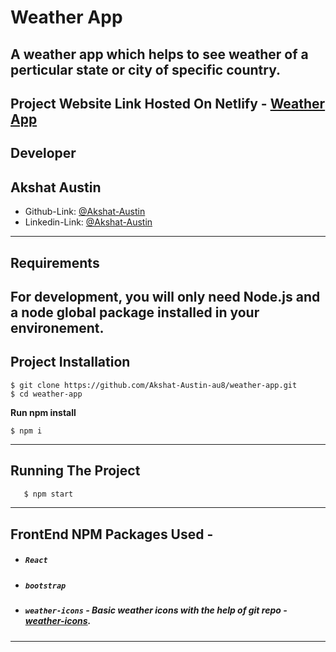 # Weather App
A weather app which helps to see weather of a perticular state or city of specific country.
---
Project Website Link Hosted On Netlify - [Weather App](https://memoris-p.herokuapp.com/)
---
## Developer
**Akshat Austin**
---
- Github-Link: [@Akshat-Austin](https://github.com/Akshat-Austin-au8)
- Linkedin-Link: [@Akshat-Austin](https://www.linkedin.com/in/akshat-austin/)
---

## Requirements
For development, you will only need Node.js and a node global package installed in your environement.
---
## Project Installation
```
$ git clone https://github.com/Akshat-Austin-au8/weather-app.git
$ cd weather-app
```
**Run npm install**
```
$ npm i
```
---

## Running The Project
```sh
   $ npm start
```
---

## FrontEnd NPM Packages Used -
- ##### `React` 
- ##### `bootstrap`
- ##### `weather-icons` - Basic weather icons with the help of git repo - [weather-icons](https://github.com/erikflowers/weather-icons.git).
---
